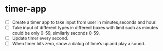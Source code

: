 # timer-app
- [ ]  Create a timer app to take input from user in minutes,seconds and hour.
- [ ]  Take input of different types in different boxes with limit such as minutes could be only 0-59, similarly seconds 0-59.
- [ ]  Update timer every second.
- [ ]  When timer hits zero, show a dialog of time’s up and play a sound.